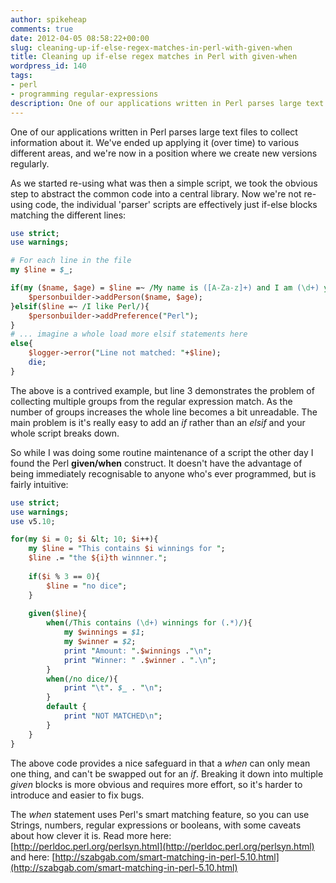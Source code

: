 ```yaml
---
author: spikeheap
comments: true
date: 2012-04-05 08:58:22+00:00
slug: cleaning-up-if-else-regex-matches-in-perl-with-given-when
title: Cleaning up if-else regex matches in Perl with given-when
wordpress_id: 140
tags:
- perl
- programming regular-expressions
description: One of our applications written in Perl parses large text files to collect information about it. We've ended up applying it (over time) to various different areas, and we're now in a position where we create new versions regularly
---
```


One of our applications written in Perl parses large text files to collect information about it. We've ended up applying it (over time) to various different areas, and we're now in a position where we create new versions regularly.

As we started re-using what was then a simple script, we took the obvious step to abstract the common code into a central library. Now we're not re-using code, the individual 'parser' scripts are effectively just if-else blocks matching the different lines:

```perl
use strict;
use warnings;

# For each line in the file
my $line = $_;

if(my ($name, $age) = $line =~ /My name is ([A-Za-z]+) and I am (\d+) years old/){
	$personbuilder->addPerson($name, $age);
}elsif($line =~ /I like Perl/){
	$personbuilder->addPreference("Perl");
}
# ... imagine a whole load more elsif statements here 
else{
	$logger->error("Line not matched: "+$line);
	die;
}
```

The above is a contrived example, but line 3 demonstrates the problem of collecting multiple groups from the regular expression match. As the number of groups increases the whole line becomes a bit unreadable. The main problem is it's really easy to add an *if* rather than an *elsif* and your whole script breaks down.

So while I was doing some routine maintenance of a script the other day I found the Perl **given/when** construct. It doesn't have the advantage of being immediately recognisable to anyone who's ever programmed, but is fairly intuitive:

```perl
use strict;
use warnings;
use v5.10;

for(my $i = 0; $i &lt; 10; $i++){
	my $line = "This contains $i winnings for ";
	$line .= "the ${i}th winnner.";
	
	if($i % 3 == 0){
		$line = "no dice";
	}	
	
	given($line){
		when(/This contains (\d+) winnings for (.*)/){
			my $winnings = $1;
			my $winner = $2;
			print "Amount: ".$winnings ."\n";
			print "Winner: " .$winner . ".\n";
		}
		when(/no dice/){
			print "\t". $_ . "\n";
		}
		default { 
			print "NOT MATCHED\n";
		} 
	}
}
```

The above code provides a nice safeguard in that a *when* can only mean one thing, and can't be swapped out for an *if*. Breaking it down into multiple *given* blocks is more obvious and requires more effort, so it's harder to introduce and easier to fix bugs.

The *when* statement uses Perl's smart matching feature, so you can use Strings, numbers, regular expressions or booleans, with some caveats about how clever it is. Read more here: [http://perldoc.perl.org/perlsyn.html](http://perldoc.perl.org/perlsyn.html) and here: [http://szabgab.com/smart-matching-in-perl-5.10.html](http://szabgab.com/smart-matching-in-perl-5.10.html)
